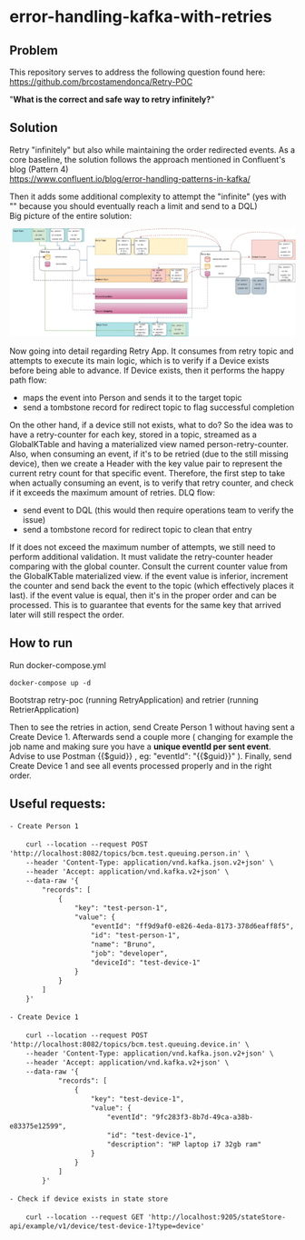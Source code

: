 # error-handling-kafka-with-retries

## Problem
This repository serves to address the following question found here:   
https://github.com/brcostamendonca/Retry-POC

"**What is the correct and safe way to retry infinitely?**"

## Solution

Retry "infinitely" but also while maintaining the order redirected events. 
As a core baseline, the solution follows the approach mentioned in Confluent's blog (Pattern 4) \
https://www.confluent.io/blog/error-handling-patterns-in-kafka/

Then it adds some additional complexity to attempt the "infinite" (yes with "" because you should eventually reach a limit and send to a DQL) \
Big picture of the entire solution:

![Solution Design](https://github.com/FourElements/error-handling-kafka-with-retries/blob/main/error_handling_retries.jpg?raw=true)
 
Now going into detail regarding Retry App.
It consumes from retry topic and attempts to execute its main logic, which is to verify if a Device exists before being able to advance.
If Device exists, then it performs the happy path flow:
- maps the event into Person and sends it to the target topic
- send a tombstone record for redirect topic to flag successful completion

On the other hand, if a device still not exists, what to do?
So the idea was to have a retry-counter for each key, stored in a topic, streamed as a GlobalKTable and having a materialized view named person-retry-counter.\
Also, when consuming an event, if it's to be retried (due to the still missing device), then we create a Header with the key value
 pair to represent the current retry count for that specific event. 
Therefore, the first step to take when actually consuming an event, is to verify that retry counter, and check if it exceeds the maximum amount
 of retries. DLQ flow:
- send event to DQL (this would then require operations team to verify the issue) 
- send a tombstone record for redirect topic to clean that entry

If it does not exceed the maximum number of attempts, we still need to perform additional validation. It must validate the retry-counter
 header comparing with the global counter.
Consult the current counter value from the GlobalKTable materialized view. if the event value is inferior, increment the counter and send back the
 event to the topic (which effectively places it last). if the event value is equal, then it's in the proper order and can be processed.
This is to guarantee that events for the same key that arrived later will still respect the order. 
    
## How to run

Run docker-compose.yml

    docker-compose up -d

Bootstrap retry-poc (running RetryApplication) and retrier (running RetrierApplication)
    
Then to see the retries in action, send Create Person 1 without having sent a Create Device 1. Afterwards send a couple more ( changing for
 example the job name and making sure you have a **unique eventId per sent event**. Advise to use Postman {{$guid}} , eg: "eventId": "{{$guid}}" ).
Finally, send Create Device 1 and see all events processed properly and in the right order.  
    
## Useful requests:

    - Create Person 1
    
        curl --location --request POST 'http://localhost:8082/topics/bcm.test.queuing.person.in' \
        --header 'Content-Type: application/vnd.kafka.json.v2+json' \
        --header 'Accept: application/vnd.kafka.v2+json' \
        --data-raw '{
            "records": [
                {
                    "key": "test-person-1",
                    "value": {
                        "eventId": "ff9d9af0-e826-4eda-8173-378d6eaff8f5",
                        "id": "test-person-1",
                        "name": "Bruno",
                        "job": "developer",
                        "deviceId": "test-device-1"
                    }
                }
            ]
        }' 

    - Create Device 1

        curl --location --request POST 'http://localhost:8082/topics/bcm.test.queuing.device.in' \
        --header 'Content-Type: application/vnd.kafka.json.v2+json' \
        --header 'Accept: application/vnd.kafka.v2+json' \
        --data-raw '{
                "records": [
                    {
                        "key": "test-device-1",
                        "value": {
                            "eventId": "9fc283f3-8b7d-49ca-a38b-e83375e12599",
                            "id": "test-device-1",
                            "description": "HP laptop i7 32gb ram"
                        }
                    }
                ]
            }'
    
    - Check if device exists in state store

        curl --location --request GET 'http://localhost:9205/stateStore-api/example/v1/device/test-device-1?type=device'    